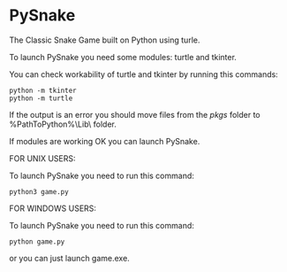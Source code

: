 # PySnake

The Classic Snake Game built on Python using turle.

To launch PySnake you need some modules: turtle and tkinter.

You can check workability of turtle and tkinter by running this commands:

	python -m tkinter
	python -m turtle

If the output is an error you should move files from the _pkgs_ folder to %PathToPython%\Lib\ folder.

If modules are working OK you can launch PySnake.

FOR UNIX USERS:

To launch PySnake you need to run this command:

	python3 game.py

FOR WINDOWS USERS:

To launch PySnake you need to run this command:

	python game.py

or you can just launch game.exe.




